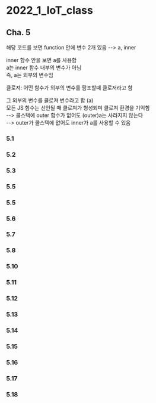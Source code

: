 # 2022_1_IoT_class

## Cha. 5
해당 코드를 보면 function 안에 변수 2개 있음 --> a, inner    

inner 함수 안을 보면 a를 사용함  
a는 inner 함수 내부의 변수가 아님  
즉, a는 외부의 변수임  


클로져: 어떤 함수가 외부의 변수를 팜조할때 클로저라고 함  

그 외부의 변수를 클로져 변수라고 함 (a)  
모든 JS 함수는 선언될 때 클로져가 형성되며 클로져 환경을 기억함  
--> 콜스택에 outer 함수가 없어도 (outer)a는 사라지지 않는다  
--> outer가 콜스택에 없어도 inner가 a를 사용할 수 있음  

### 5.1



### 5.2 



### 5.3


### 5.5


### 5.5


### 5.6


### 5.7



### 5.8


### 5.10



### 5.11



### 5.12
  

### 5.13


### 5.14


### 5.15


### 5.16


### 5.17



### 5.18

